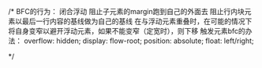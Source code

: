 /* BFC的行为：
     闭合浮动
     阻止子元素的margin跑到自己的外面去
     阻止行内块元素以最后一行内容的基线做为自己的基线
     在与浮动元素重叠时，在可能的情况下将自身变窄以避开浮动元素，如果不能变窄（定宽时），则下移
  触发元素bfc的办法：
    overflow: hidden;
    display: flow-root;
    position: absolute;
    float: left/right;

*/